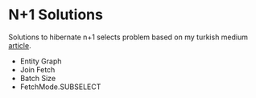 # N+1 Solutions
Solutions to hibernate n+1 selects problem based on my turkish medium [article](https://tayfurunal.medium.com/n-1-selects-problemi-ve-%C3%A7%C3%B6z%C3%BCm-yollar%C4%B1-spring-data-jpa-hibernate-22b7b35960d2).
*   Entity Graph
*   Join Fetch
*   Batch Size
*   FetchMode.SUBSELECT
